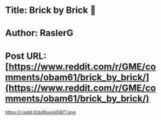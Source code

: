 # Title: Brick by Brick 🧱
# Author: RaslerG
# Post URL: [https://www.reddit.com/r/GME/comments/obam61/brick_by_brick/](https://www.reddit.com/r/GME/comments/obam61/brick_by_brick/)


https://i.redd.it/do6tuojg0i871.png